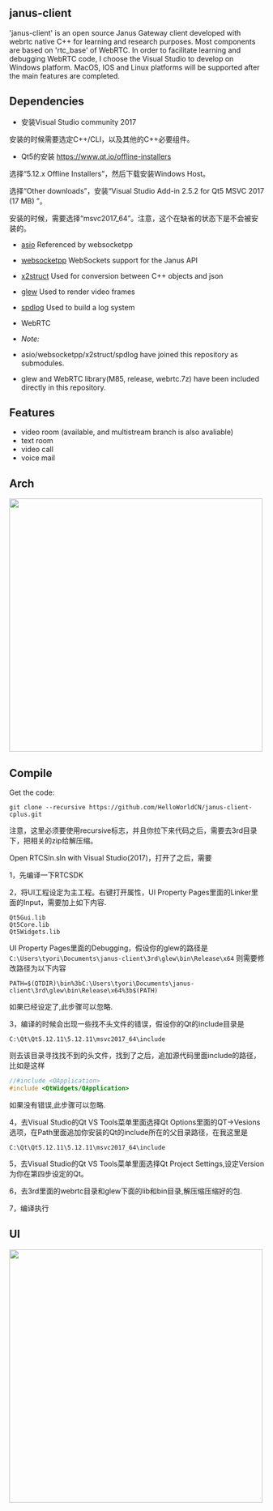 ## janus-client

'janus-client' is an open source Janus Gateway client developed with webrtc native C++ for learning and research purposes. Most components are based on 'rtc_base' of WebRTC. In order to facilitate learning and debugging WebRTC code, I choose the Visual Studio to develop on Windows platform. MacOS, IOS and Linux platforms will be supported after the main features are completed.

## Dependencies
* 安装Visual Studio community 2017

安装的时候需要选定C++/CLI，以及其他的C++必要组件。

* Qt5的安装
https://www.qt.io/offline-installers

选择“5.12.x Offline Installers”，然后下载安装Windows Host。

选择“Other downloads”，安装“Visual Studio Add-in 2.5.2 for Qt5 MSVC 2017 (17 MB) ”。

安装的时候，需要选择“msvc2017_64”。注意，这个在缺省的状态下是不会被安装的。

* [asio](https://github.com/chriskohlhoff/asio) Referenced by websocketpp
* [websocketpp](https://github.com/zaphoyd/websocketpp) WebSockets support for the Janus API
* [x2struct](https://github.com/xyz347/x2struct/) Used for conversion between C++ objects and json
* [glew](http://glew.sourceforge.net/) Used to render video frames
* [spdlog](https://github.com/gabime/spdlog) Used to build a log system
* WebRTC

* *Note:* 
* asio/websocketpp/x2struct/spdlog have joined this repository as submodules. 
* glew and WebRTC library(M85, release, webrtc.7z) have been included directly in this repository. 

## Features
* video room (available, and multistream branch is also avaliable)
* text room
* video call
* voice mail

## Arch
<img src="https://github.com/ouxianghui/janus_client/blob/main/janus-client-arch.svg" height="500" /><br>

## Compile
Get the code:

	git clone --recursive https://github.com/HelloWorldCN/janus-client-cplus.git
  注意，这里必须要使用recursive标志，并且你拉下来代码之后，需要去3rd目录下，把相关的zip给解压缩。
  
  Open RTCSln.sln with Visual Studio(2017)，打开了之后，需要
  
  1，先编译一下RTCSDK
  
  2，将UI工程设定为主工程。右键打开属性，UI Property Pages里面的Linker里面的Input，需要加上如下内容.
  ```
  Qt5Gui.lib
  Qt5Core.lib
  Qt5Widgets.lib
  ```
  UI Property Pages里面的Debugging，假设你的glew的路径是`C:\Users\tyori\Documents\janus-client\3rd\glew\bin\Release\x64`
  则需要修改路径为以下内容
  ```
  PATH=$(QTDIR)\bin%3bC:\Users\tyori\Documents\janus-client\3rd\glew\bin\Release\x64%3b$(PATH)
  ```
  如果已经设定了,此步骤可以忽略.
  
  3，编译的时候会出现一些找不头文件的错误，假设你的Qt的include目录是
  ```
  C:\Qt\Qt5.12.11\5.12.11\msvc2017_64\include
  ```
  则去该目录寻找找不到的头文件，找到了之后，追加源代码里面include的路径，比如是这样
  ```C
  //#include <QApplication>
  #include <QtWidgets/QApplication>
  ```
  如果没有错误,此步骤可以忽略.
  
  4，去Visual Studio的Qt VS Tools菜单里面选择Qt Options里面的QT->Vesions选项，在Path里面追加你安装的Qt的include所在的父目录路径，在我这里是
  ```
  C:\Qt\Qt5.12.11\5.12.11\msvc2017_64\include
  ```
  
  5，去Visual Studio的Qt VS Tools菜单里面选择Qt Project Settings,设定Version为你在第四步设定的Qt。
  
  6，去3rd里面的webrtc目录和glew下面的lib和bin目录,解压缩压缩好的包.
  
  7，编译执行
  
## UI
<img src="https://github.com/ouxianghui/janus_client/blob/main/janus-client-ui.png" height="500" /><br>




